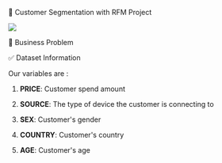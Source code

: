 :dart: Customer Segmentation with RFM Project

![](https://miro.medium.com/max/8000/1*HiwX6vul8c4PBEueq3yBMw.png)


 :file_folder:  Business Problem




:white_check_mark:  Dataset Information

Our variables are :

1. **PRICE**: Customer spend amount

2. **SOURCE**: The type of device the customer is connecting to

3. **SEX**: Customer's gender

4. **COUNTRY**: Customer's country

5. **AGE**: Customer's age

